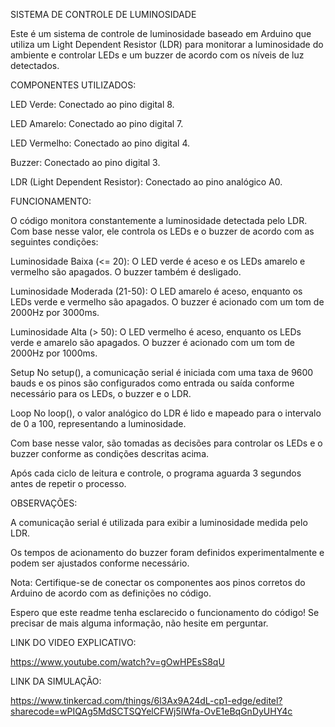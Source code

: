 SISTEMA DE CONTROLE DE LUMINOSIDADE

Este é um sistema de controle de luminosidade baseado em Arduino que utiliza um Light Dependent Resistor (LDR) para monitorar a luminosidade do ambiente e controlar LEDs e um buzzer de acordo com os níveis de luz detectados.



COMPONENTES UTILIZADOS:

LED Verde: Conectado ao pino digital 8.

LED Amarelo: Conectado ao pino digital 7.

LED Vermelho: Conectado ao pino digital 4.

Buzzer: Conectado ao pino digital 3.

LDR (Light Dependent Resistor): Conectado ao pino analógico A0.



FUNCIONAMENTO:

O código monitora constantemente a luminosidade detectada pelo LDR. Com base nesse valor, ele controla os LEDs e o buzzer de acordo com as seguintes condições:

Luminosidade Baixa (<= 20): O LED verde é aceso e os LEDs amarelo e vermelho são apagados. O buzzer também é desligado.

Luminosidade Moderada (21-50): O LED amarelo é aceso, enquanto os LEDs verde e vermelho são apagados. O buzzer é acionado com um tom de 2000Hz por 3000ms.

Luminosidade Alta (> 50): O LED vermelho é aceso, enquanto os LEDs verde e amarelo são apagados. O buzzer é acionado com um tom de 2000Hz por 1000ms.

Setup
No setup(), a comunicação serial é iniciada com uma taxa de 9600 bauds e os pinos são configurados como entrada ou saída conforme necessário para os LEDs, o buzzer e o LDR.

Loop
No loop(), o valor analógico do LDR é lido e mapeado para o intervalo de 0 a 100, representando a luminosidade.

Com base nesse valor, são tomadas as decisões para controlar os LEDs e o buzzer conforme as condições descritas acima.

Após cada ciclo de leitura e controle, o programa aguarda 3 segundos antes de repetir o processo.



OBSERVAÇÕES:

A comunicação serial é utilizada para exibir a luminosidade medida pelo LDR.

Os tempos de acionamento do buzzer foram definidos experimentalmente e podem ser ajustados conforme necessário.

Nota: Certifique-se de conectar os componentes aos pinos corretos do Arduino de acordo com as definições no código.

Espero que este readme tenha esclarecido o funcionamento do código! Se precisar de mais alguma informação, não hesite em perguntar.


LINK DO VIDEO EXPLICATIVO:

https://www.youtube.com/watch?v=gOwHPEsS8qU


LINK DA SIMULAÇÃO:

https://www.tinkercad.com/things/6l3Ax9A24dL-cp1-edge/editel?sharecode=wPIQAg5MdSCTSQYelCFWj5IWfa-OvE1eBqGnDyUHY4c
